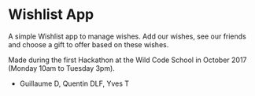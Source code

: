 # Wishlist App

A simple Wishlist app to manage wishes.
Add our wishes, see our friends and choose a gift to offer based on these wishes.

Made during the first Hackathon at the Wild Code School in October 2017 (Monday 10am to Tuesday 3pm).
- Guillaume D, Quentin DLF, Yves T
